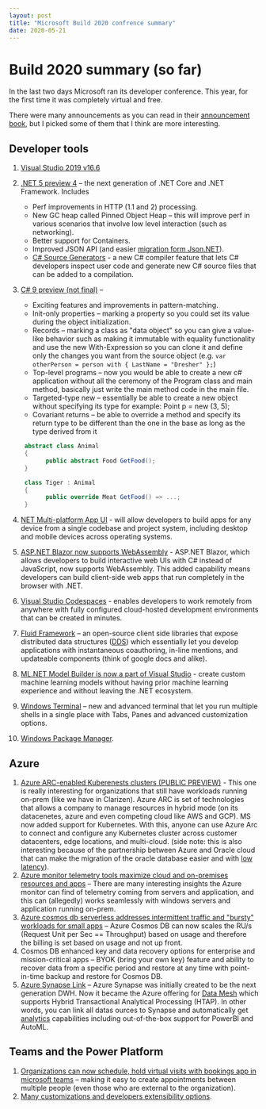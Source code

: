 ```yaml
---
layout: post
title: "Microsoft Build 2020 confrence summary"
date: 2020-05-21
---
```

# Build 2020 summary (so far)

In the last two days Microsoft ran its developer conference. This year, for the first time it was completely virtual and free.

There were many announcements as you can read in their [announcement book](https://news.microsoft.com/build-2020-book-of-news/), but I picked some of them that I think are more interesting.

## Developer tools
	

1. [Visual Studio 2019 v16.6](https://devblogs.microsoft.com/visualstudio/visual-studio-2019-v16-6-and-v16-7-preview-1-ship-today/)
2. [.NET 5 preview 4](https://devblogs.microsoft.com/dotnet/announcing-net-5-preview-4-and-our-journey-to-one-net/) – the next generation of .NET Core and .NET Framework.
 Includes
   *  Perf improvements in HTTP (1.1 and 2) processing.
   *  New GC heap called Pinned Object Heap – this will improve perf in various scenarios that involve low level interaction (such as networking).
   *  Better support for Containers.
   *  Improved JSON API (and easier [migration form Json.NET](https://docs.microsoft.com/dotnet/standard/serialization/system-text-json-migrate-from-newtonsoft-how-to)).
   *  [C# Source Generators](https://devblogs.microsoft.com/dotnet/introducing-c-source-generators/) - a new C# compiler feature that lets C# developers inspect user code and generate new C# source files that can be added to a compilation.
3. [C# 9 preview (not final)](https://devblogs.microsoft.com/dotnet/welcome-to-c-9-0/) –
   * Exciting features and improvements in pattern-matching.
   * Init-only properties – marking a property so you could set its value during the object initialization.
   * Records – marking a class as &quot;data object&quot; so you can give a value-like behavior such as making it immutable with equality functionality and use the new With-Expression so you can clone it and define only the changes you want from the source object (e.g. `var otherPerson = person with { LastName = "Dresher" };`)
   * Top-level programs – now you would be able to create a new c# application without all the ceremony of the Program class and main method, basically just write the main method code in the main file.
   * Targeted-type new – essentially be able to create a new object without specifying its type for example: Point p = new (3, 5);
   * Covariant returns – be able to override a method and specify its return type to be different than the one in the base as long as the type derived from it
   ```csharp
    abstract class Animal
    {
          public abstract Food GetFood();
    }

    class Tiger : Animal
    {
          public override Meat GetFood() => ...;
    }
   ```  

4. [NET Multi-platform App UI](https://devblogs.microsoft.com/dotnet/introducing-net-multi-platform-app-ui/) - will allow developers to build apps for any device from a single codebase and project system, including desktop and mobile devices across operating systems.
  5. [ASP.NET Blazor now supports WebAssembly](https://devblogs.microsoft.com/aspnet/blazor-webassembly-3-2-0-now-available/) - ASP.NET Blazor, which allows developers to build interactive web UIs with C# instead of JavaScript, now supports WebAssembly. This added capability means developers can build client-side web apps that run completely in the browser with .NET.
  6. [Visual Studio Codespaces](https://devblogs.microsoft.com/visualstudio/expanding-visual-studio-2019-support-for-visual-studio-codespaces/) - enables developers to work remotely from anywhere with fully configured cloud-hosted development environments that can be created in minutes.
  7. [Fluid Framework](https://support.microsoft.com/en-us/office/get-started-with-fluid-framework-preview-d05278db-b82b-4d1f-8523-cf0c9c2fb2df) – an open-source client side libraries that expose distributed data structures ([DDS](https://www.usenix.org/legacy/publications/library/proceedings/osdi2000/full_papers/gribble/gribble_html/node2.html)) which essentially let you develop applications with instantaneous coauthoring, in-line mentions, and updateable components (think of google docs and alike).
  8. [ML.NET Model Builder is now a part of Visual Studio](https://devblogs.microsoft.com/dotnet/ml-net-model-builder-is-now-a-part-of-visual-studio/) - create custom machine learning models without having prior machine learning experience and without leaving the .NET ecosystem.
  9. [Windows Terminal](https://devblogs.microsoft.com/commandline/windows-terminal-1-0/) – new and advanced terminal that let you run multiple shells in a single place with Tabs, Panes and advanced customization options.
  10. [Windows Package Manager](https://devblogs.microsoft.com/commandline/windows-package-manager-preview/).


## Azure

1. [Azure ARC-enabled Kuberenests clusters (PUBLIC PREVIEW)](https://azure.microsoft.com/en-us/blog/azure-arc-enabled-kubernetes-preview-and-new-ecosystem-partners/) - This one is really interesting for organizations that still have workloads running on-prem (like we have in Clarizen). Azure ARC is set of technologies that allows a company to manage resources in hybrid mode (on its datacenetes, azure and even competing cloud like AWS and GCP).
 MS now added support for Kubernetes. With this, anyone can use Azure Arc to connect and configure any Kubernetes cluster across customer datacenters, edge locations, and multi-cloud.
 (side note: this is also interesting because of the partnership between Azure and Oracle cloud that can make the migration of the oracle database easier and with [low latency](https://docs.oracle.com/en/solutions/learn-azure-oci-interconnect/index.html#GUID-A3BCA684-47C4-4644-90E8-99A7E3E0A6FE)).
2. [Azure monitor telemetry tools maximize cloud and on-premises resources and apps](https://azure.microsoft.com/en-us/updates/.azure-monitor-enhancements-are-now-available/) – There are many interesting insights the Azure monitor can find of telemetry coming from servers and application, and this can (allegedly) works seamlessly with windows servers and application running on-prem.
3. [Azure cosmos db serverless addresses intermittent traffic and &quot;bursty&quot; workloads for small apps](https://devblogs.microsoft.com/cosmosdb/autoscale-serverless-offers/) – Azure Cosmos DB can now scales the RU/s (Request Unit per Sec == Throughput) based on usage and therefore the billing is set based on usage and not up front.
4. Cosmos DB enhanced key and data recovery options for enterprise and mission-critical apps – BYOK (bring your own key) feature and ability to recover data from a specific period and restore at any time with point-in-time backup and restore for Cosmos DB.
5. [Azure Synapse Link](https://azure.microsoft.com/en-us/blog/azure-analytics-clarity-in-an-instant/) – Azure Synapse was initially created to be the next generation DWH. Now it became the Azure offering for [Data Mesh](https://www.thoughtworks.com/radar/techniques/data-mesh) which supports Hybrid Transactional Analytical Processing (HTAP). In other words, you can link all datas ources to Synapse and automatically get [analytics](https://azure.microsoft.com/en-us/services/synapse-analytics/#overview) capabilities including out-of-the-box support for PowerBI and AutoML.

## Teams and the Power Platform

1. [Organizations can now schedule, hold virtual visits with bookings app in microsoft teams](https://aka.ms/Bookings_Virtual_Visits) – making it easy to create appointments between multiple people (even those who are external to the organization).
2. [Many customizations and developers extensibility options](https://www.microsoft.com/en-us/microsoft-365/blog/2020/05/19/microsoft-teams-fluid-framework-new-microsoft-365/). 
